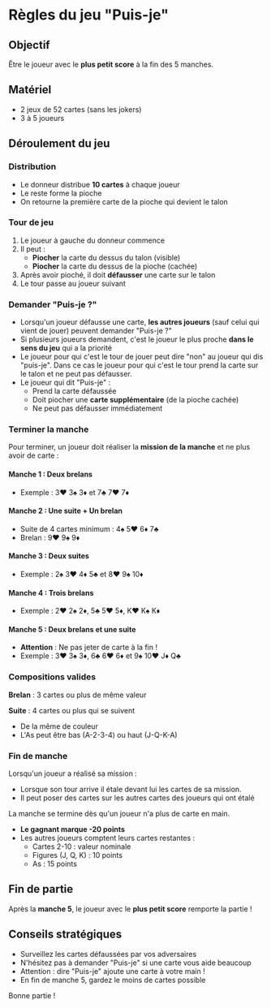 # Règles du jeu "Puis-je"

## Objectif
Être le joueur avec le **plus petit score** à la fin des 5 manches.

## Matériel
- 2 jeux de 52 cartes (sans les jokers)
- 3 à 5 joueurs

## Déroulement du jeu

### Distribution
- Le donneur distribue **10 cartes** à chaque joueur
- Le reste forme la pioche
- On retourne la première carte de la pioche qui devient le talon

### Tour de jeu
1. Le joueur à gauche du donneur commence
2. Il peut :
   - **Piocher** la carte du dessus du talon (visible)
   - **Piocher** la carte du dessus de la pioche (cachée)
3. Après avoir pioché, il doit **défausser** une carte sur le talon
4. Le tour passe au joueur suivant

### Demander "Puis-je ?"
- Lorsqu'un joueur défausse une carte, **les autres joueurs** (sauf celui qui vient de jouer) peuvent demander "Puis-je ?"
- Si plusieurs joueurs demandent, c'est le joueur le plus proche **dans le sens du jeu** qui a la priorité
- Le joueur pour qui c'est le tour de jouer peut dire "non" au joueur qui dis "puis-je". Dans ce cas le joueur pour qui c'est le tour prend la carte sur le talon et ne peut pas défausser.
- Le joueur qui dit "Puis-je" :
  - Prend la carte défaussée
  - Doit piocher une **carte supplémentaire** (de la pioche cachée)
  - Ne peut pas défausser immédiatement

### Terminer la manche

Pour terminer, un joueur doit réaliser la **mission de la manche** et ne plus avoir de carte :

#### Manche 1 : Deux brelans
- Exemple : 3♥ 3♠ 3♦ et 7♣ 7♥ 7♦

#### Manche 2 : Une suite + Un brelan
- Suite de 4 cartes minimum : 4♠ 5♥ 6♦ 7♣
- Brelan : 9♥ 9♠ 9♦

#### Manche 3 : Deux suites
- Exemple : 2♠ 3♥ 4♦ 5♣ et 8♥ 9♠ 10♦

#### Manche 4 : Trois brelans
- Exemple : 2♥ 2♠ 2♦, 5♣ 5♥ 5♦, K♥ K♠ K♦

#### Manche 5 : Deux brelans et une suite
- **Attention** : Ne pas jeter de carte à la fin !
- Exemple : 3♥ 3♠ 3♦, 6♣ 6♥ 6♦ et 9♠ 10♥ J♦ Q♣

### Compositions valides

**Brelan** : 3 cartes ou plus de même valeur

**Suite** : 4 cartes ou plus qui se suivent
- De la même de couleur
- L'As peut être bas (A-2-3-4) ou haut (J-Q-K-A)

### Fin de manche

Lorsqu'un joueur a réalisé sa mission :
- Lorsque son tour arrive il étale devant lui les cartes de sa mission.
- Il peut poser des cartes sur les autres cartes des joueurs qui ont étalé

La manche se termine dès qu'un joueur n'a plus de carte en main.

- **Le gagnant marque -20 points**
- Les autres joueurs comptent leurs cartes restantes :
  - Cartes 2-10 : valeur nominale
  - Figures (J, Q, K) : 10 points
  - As : 15 points

## Fin de partie

Après la **manche 5**, le joueur avec le **plus petit score** remporte la partie !

## Conseils stratégiques

- Surveillez les cartes défaussées par vos adversaires
- N'hésitez pas à demander "Puis-je" si une carte vous aide beaucoup
- Attention : dire "Puis-je" ajoute une carte à votre main !
- En fin de manche 5, gardez le moins de cartes possible

Bonne partie !
